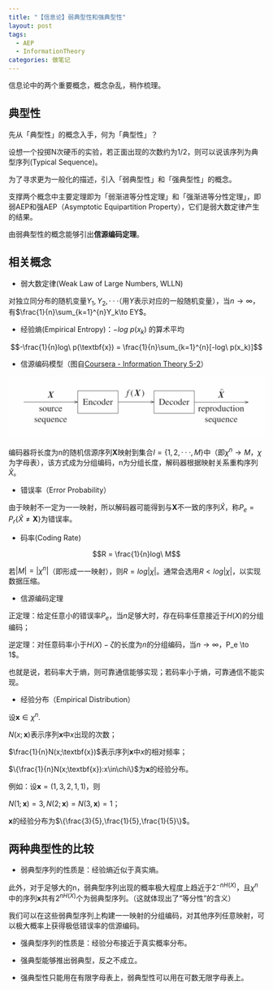 ```yaml
---
title: "【信息论】弱典型性和强典型性"
layout: post
tags:
  - AEP
  - InformationTheory
categories: 做笔记
---
```


信息论中的两个重要概念，概念杂乱，稍作梳理。

<!-- more -->

## 典型性

先从「典型性」的概念入手，何为「典型性」？

设想一个投掷N次硬币的实验，若正面出现的次数约为1/2，则可以说该序列为典型序列(Typical Sequence)。

为了寻求更为一般化的描述，引入「弱典型性」和「强典型性」的概念。

支撑两个概念中主要定理即为「弱渐进等分性定理」和「强渐进等分性定理」，即弱AEP和强AEP（Asymptotic Equipartition Property），它们是弱大数定律产生的结果。

由弱典型性的概念能够引出**信源编码定理**。

## 相关概念

* 弱大数定律(Weak Law of Large Numbers, WLLN)

对独立同分布的随机变量$Y_1,Y_2,···$（用$Y$表示对应的一般随机变量），当$n\to\infty$，有$\frac{1}{n}\sum_{k=1}^{n}Y_k\to EY$。

* 经验熵(Empirical Entropy)：$-log\ p(x_k)$ 的算术平均

$$-\frac{1}{n}log\ p(\textbf{x}) = \frac{1}{n}\sum_{k=1}^{n}[-log\ p(x_k)]$$

* 信源编码模型（图自[Coursera - Information Theory 5-2](https://www.coursera.org/learn/information-theory/lecture/3ARLK/chapter-5-section-5-2)）

![](https://github.com/HusterHope/blogimage/raw/master/20181105-1.png)

编码器将长度为n的随机信源序列$\textbf{X}$映射到集合$I=\{1,2,···,M\}$中（即$\chi^n \to M$，$\chi$为字母表），该方式成为分组编码，n为分组长度，解码器根据映射关系重构序列$\hat{X}$。

* 错误率（Error Probability）

由于映射不一定为一一映射，所以解码器可能得到与$\textbf{X}$不一致的序列$\hat{X}$，称$P_e=P_r\{\hat{X}\neq\textbf{X}\}$为错误率。

* 码率(Coding Rate)

$$R = \frac{1}{n}log\ M$$

若$\vert M\vert=\vert \chi^n\vert$（即形成一一映射），则$R=log\vert\chi\vert$。通常会选用$R<log\vert\chi\vert$，以实现数据压缩。

* 信源编码定理

正定理：给定任意小的错误率$P_e$，当$n$足够大时，存在码率任意接近于$H(X)$的分组编码；

逆定理：对任意码率小于$H(X)-\zeta$的长度为$n$的分组编码，当$n\to \infty，$P_e \to 1$。

也就是说，若码率大于熵，则可靠通信能够实现；若码率小于熵，可靠通信不能实现。

* 经验分布（Empirical Distribution）

设$\textbf{x}\in\chi^n$.

$N(x;\textbf{x})$表示序列$\textbf{x}$中$x$出现的次数；

$\frac{1}{n}N(x;\textbf{x})$表示序列$\textbf{x}$中$x$的相对频率；

$\{\frac{1}{n}N(x;\textbf{x}):x\in\chi\}$为$\textbf{x}$的经验分布。

例如：设$\textbf{x}=(1,3,2,1,1)$，则

$N(1;\textbf{x})=3, N(2;\textbf{x})=N(3,\textbf{x})=1$；

$\textbf{x}$的经验分布为$\{\frac{3}{5},\frac{1}{5},\frac{1}{5}\}$。

## 两种典型性的比较

* 弱典型序列的性质是：经验熵近似于真实熵。

此外，对于足够大的n，弱典型序列出现的概率极大程度上趋近于$2^{-nH(X)}$，且$\chi^n$中的序列$\textbf{x}$共有$2^{nH(X)}$个为弱典型序列。（这就体现出了“等分性”的含义）

我们可以在这些弱典型序列上构建一一映射的分组编码，对其他序列任意映射，可以极大概率上获得极低错误率的信源编码。

* 强典型序列的性质是：经验分布接近于真实概率分布。

* 强典型能够推出弱典型，反之不成立。
* 强典型性只能用在有限字母表上，弱典型性可以用在可数无限字母表上。